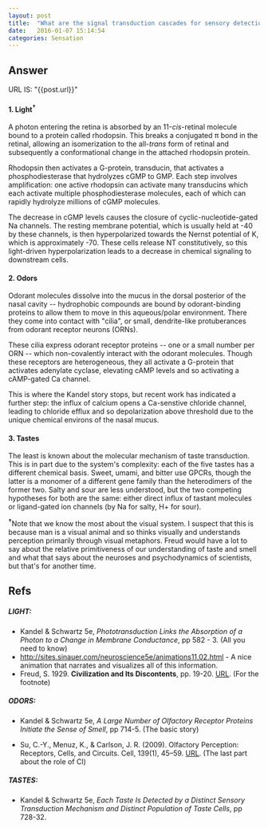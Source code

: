 ```yaml
---
layout: post
title:  "What are the signal transduction cascades for sensory detection of light, odors, and tastes in mammals?"
date:   2016-01-07 15:14:54
categories: Sensation
---
```

## Answer

URL IS: "{{post.url}}"

#### 1. Light<sup>†</sup>

A photon entering the retina is absorbed by an 11-_cis_-retinal molecule bound to a protein called rhodopsin. This breaks a conjugated π bond in the retinal, allowing an isomerization to the all-_trans_ form of retinal and subsequently a conformational change in the attached rhodopsin protein.

Rhodopsin then activates a G-protein, transducin, that activates a phosphodiesterase that hydrolyzes cGMP to GMP. Each step involves amplification: one active rhodopsin can activate many transducins which each activate multiple phosphodiesterase molecules, each of which can rapidly hydrolyze millions of cGMP molecules.

The decrease in cGMP levels causes the closure of cyclic-nucleotide-gated Na channels. The resting membrane potential, which is usually held at -40 by these channels, is then hyperpolarized towards the Nernst potential of K, which is approximately -70. These cells release NT constitutively, so this light-driven hyperpolarization leads to a decrease in chemical signaling to downstream cells.

#### 2. Odors

Odorant molecules dissolve into the mucus in the dorsal posterior of the nasal cavity -- hydrophobic compounds are bound by odorant-binding proteins to allow them to move in this aqueous/polar environment. There they come into contact with "cilia", or small, dendrite-like protuberances from odorant receptor neurons (ORNs).

These cilia express odorant receptor proteins -- one or a small number per ORN -- which non-covalently interact with the odorant molecules. Though these receptors are heterogeneous, they all activate a G-protein that activates adenylate cyclase, elevating cAMP levels and so activating a cAMP-gated Ca channel.

This is where the Kandel story stops, but recent work has indicated a further step: the influx of calcium opens a Ca-senstive chloride channel, leading to chloride efflux and so depolarization above threshold due to the unique chemical environs of the nasal mucus.

#### 3. Tastes

The least is known about the molecular mechanism of taste transduction. This is in part due to the system's complexity: each of the five tastes has a different chemical basis. Sweet, umami, and bitter use GPCRs, though the latter is a monomer of a different gene family than the heterodimers of the former two. Salty and sour are less understood, but the two competing hypotheses for both are the same: either direct influx of tastant molecules or ligand-gated ion channels (by Na for salty, H+ for sour).

<sup>**†**</sup>Note that we know the most about the visual system. I suspect that this is because man is a visual animal and so thinks visually and understands perception primarily through visual metaphors. Freud would have a lot to say about the relative primitiveness of our understanding of taste and smell and what that says about the neuroses and psychodynamics of scientists, but that's for another time.

## Refs

##### LIGHT:
* Kandel & Schwartz 5e, _Phototransduction Links the Absorption of a Photon to a Change in Membrane Conductance_, pp 582 - 3. (All you need to know)
* http://sites.sinauer.com/neuroscience5e/animations11.02.html - A nice animation that narrates and visualizes all of this information.
* Freud, S. 1929. **Civilization and Its Discontents**, pp. 19-20. [URL](http://www2.winchester.ac.uk/edstudies/courses/level%20two%20sem%20two/Freud-Civil-Disc.pdf). (For the footnote)

##### ODORS:
* Kandel & Schwartz 5e, _A Large Number of Olfactory Receptor Proteins Initiate the Sense of Smell_, pp 714-5. (The basic story)

* Su, C.-Y., Menuz, K., & Carlson, J. R. (2009). Olfactory Perception: Receptors, Cells, and Circuits. Cell, 139(1), 45–59. [URL](http://www.ncbi.nlm.nih.gov/pmc/articles/PMC2765334/). (The last part about the role of Cl)

##### TASTES:
* Kandel & Schwartz 5e, _Each Taste Is Detected by a Distinct Sensory Transduction Mechanism and Distinct Population of Taste Cells_, pp 728-32.
